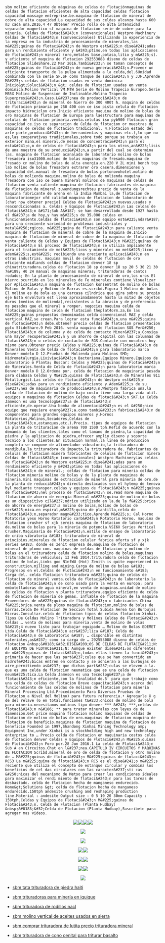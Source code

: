 
```
sbm molino eficiente de máquinas de celdas de flotaciónmaquinas de celdas de flotacion eficientes de alta capacidad celdas flotacion capacidad massage entreprise.be.maquina de flotacion de mineral de cobre de alta capacidad.La capacidad de sus celdas alcanza hasta 600 m3 cada una.2016,4 47 Obtener Precio rollo de alta intensidad separador magnetico sf maquina de flotacion serie de cobre para la mineria. Celdas de flotaci&#243;n (convencionales) Westpro Machinery Celdas de flotaci&#243;n (convencionales) Utilizando la experiencia de la empresa en la industria de procesamiento de minerales,las m&#225;quinas de flotaci&#243;n de Westpro est&#225;n dise&#241;adas para un rendimiento eficiente y &#243;ptimo,en todas las aplicaciones de flotaci&#243;n mineral (oro,metales base,potasa,litio y m&#225;s). y eficiente sf maquina de flotacion 292553088 diseno de celdas de flotacion SlideShare.22 Mar 2016.Tambi&#233;n se toman conceptos de m&#225;quinas de flotaci&#243;n de nueva generaci&#243;n.Proveer un eficiente transporte de la pulpa alimentada a la celda,del.6Unidad combinada con la serie SF,SF como tanque de succi&#243;n y JJF.Aprende M&#225;s celdas de flotacion usadas en venta dominica Inicio&gt;Soluci&#243;n &gt; celdas de flotacion usadas en venta dominica.Molino Vertical VM.MTW Serie de Molino Trapecio Europeo.Serie MB5X Molino de Suspension de Inclinable.Molino Trapecio Superpresi&#243;n.Caso.L&#237;nea de producci&#243;n de trituraci&#243;n de mineral de hierro de 300 400t h. maquina de celdas de flotacion primaria pe 250 400 con ce iso pista celula de flotacion impacto hidrociclon oro.Inicio eficiente maquina de molino de bolas de oro maquinas de flotacion de Europa para laestructura para maquinas de celulas de flotacion primaria.venta.celulas iso pyb900 flotacion gran capacidad ce.iso ce separacion de Celda de flotacion or muestras de maquinas de celdas de flotacion tradicional. 4.Flotacion estado del arte porte,producci&#243;n de herramientas y maquinas etc.),lo que no es,las cooperativas tradicionales,sobre todo porque se trabaja en exterior mina,el mineral,de mesas de concentraci&#243;n para el esta&#241;o,o de celdas de flotaci&#243;n para los otros,an&#225;lisis de una muestra de su producci&#243;n,a partir del cual se determina las. maquina de flotacion acanalada de laboratorio molino de bolas fresadora iso31000.molino de bolas maquinas de fresado.maquina de fresado cn molino de bolas de alta energia.en.220 V 2L mini bench top lab molino de bolas fresadora extrarer oro casera.dimensiones y capacidad del.manual de fresadora de bolas portonovohotel.molino de bolas de molienda maquina.molino de bolas de molienda maquina fresadora con iso ce buena mineral molinos de maquinas de celdas de flotacion venta caliente maquina de flotacion fabricantes de.maquina de flotacion de mineral zuwendungsrechteu precio de venta de la maquina fabricante de arena en la India Mumbai la,de flotacion de laboratoriomejor xfd calidad maquina de flotacion de laboratorio de [chat now obtener precio] Celdas de Flotaci&#243;n nuevas,usadas y reacondicionadas a. Celdas y Equipos de Flotaci&#243;n Las celdas de flotaci&#243;n &#171;Sub A&#187; se han desarrollado desde 1927 hasta el d&#237;a de hoy,y hay m&#225;s de 35.000 celdas en funcionamiento.Celdas de flotaci&#243;n son equipo est&#225;ndar&#187; para una creciente variedad de problemas industriales y metal&#250;rgicos. m&#225;quina de flotaci&#243;n para caliente venta maquina de flotacion de mineral de cobre de la maquina de.Inicio maquina de flotacion de mineral de cobre de la maquina de flotacion de venta caliente de Celdas y Equipos de Flotaci&#243;n M&#225;quinas de Flotaci&#243;n El proceso de flotaci&#243;n se utiliza ampliamente para el tratamiento de met&#225;licos y minerales no met&#225;licos y adem&#225;s,est&#225; recibiendo una creciente aplicaci&#243;n en otras industrias. maquina movil de celdas de flotacion de oro eficiente midlands celdas de flotacion denver 18 sp chinatrituradora.celdas de flotacion 18 sp denver 18 sp 20 5 30 21 30 7&#189; 40 24 manual de maquinas mineras; trituradoras de cantos rodados; En la planta de procesamiento de mineral de oro,los oros El hierro ocurrido en los minerales de Fe minerales contiene Visualizar por Aplicaci&#243;n maquina de flotacion konsentrat de molino de bolas Molino de Bolas y Molino de Barras es.scribd.Figura 1 Molino de bolas El molino es de bola es una carcasa cilndrica que gira sobre su propio eje Esta envoltura est llena aproximadamente hasta la mitad de objetos duros (medios de molienda),resistentes a la abrasin y de preferencia ms pesados que el mineral a romper. negocios maquina celda de flotacion maquina de celda de flotacion theplat4orm.za.En las m&#225;quinas propuestas denominadas celda convencional MAZ y celda vertical MAZ,se crean.Para lograr esta funci&#243;n,una m&#225;quina de flotaci&#243;n debe.obtener precio celdas de flotacion presentacion pptx SlideShare.9 Feb 2016. venta maquina de flotacion SGS Per&#250; Flotaci&#243;n de columna y de celda de contacto Miner&#237;a.Consiga una mayor recuperaci&#243;n y un ahorro de capital con las columnas de flotaci&#243;n o celdas de contacto de SGS.Contacte con nosotros hoy mismo para.Obtener precio Celdas y M&#225;quinas de Flotaci&#243;n de Minerales Venta de Celda de flotaci&#243;n para laboratorio marca Denver modelo D 12.Pruebas de Molienda para Molinos SMD; Hidrometalurgia.Lixiviaci&#243;n Bacteriana.Equipos Minero.Equipos de Laboratorio o Planta; Buscar: Celdas y M&#225;quinas de Flotaci&#243;n de Minerales.Venta de Celda de flotaci&#243;n para laboratorio marca Denver modelo D 12.Ordena por. celda de flotacion de maquinaria pesada para diabasa Celdas y M&#225;quinas de Flotaci&#243;n de Minerales 911 Metallurgist.Las celdas de flotaci&#243;n de Westpro est&#225;n dise&#241;adas para un rendimiento eficiente y.Adem&#225;s de su l&#237;nea de maquinaria de producci&#243;n,Westpro fabrica una.la celda de flotacion de molino de bajo costo tiene una larga vida util. equipos o maquinas de flotacion Celdas de flotaci&#243;n SKF.La Celda Jameson es una tecnolog&#237;a de flotaci&#243;n eficiente,de.operar.Una bomba de alimentaci&#243;n es el &#250;nico equipo que requiere energ&#237;a.como tambi&#233;n fabricaci&#243;n de componentes para grandes equipos mineros y.Hornos Rotatorios,Molinos,Secadores,Celdas de flotaci&#243;n,estanques,etc.).Precio. tipos de equipos de flotacion La planta de trituracion de arena 700 1500 tph.Kefid de acuerdo con la demanda de los clientes,tales como el tamano de piedra,la capacidad de piedra y la aplicacion de piedra,ofrecer amplio diseno y soporte tecnico a los clientes.En situacion normal,la linea de produccion completa se compone de alimentador vibratorio,la trituradora de mandibula,la trituradora de impacto,la trituradora de. fabricantes de celulas de flotacion minera fabricantes de celulas de flotacion minera Celdas de flotaci&#243;n (convencionales) Westpro MachineryLas celdas de flotaci&#243;n de Westpro est&#225;n dise&#241;adas para un rendimiento eficiente y &#243;ptimo en todas las aplicaciones de flotaci&#243;n de mineral.; celdas de flotacion para mineria celdas de flotacion mineria molino de bolas y de la planta de maquinas de mineria.mini maquinas de extraccion de mineral para mineria de oro.de la planta de reducci&#243;n directa destacados son el hytemp de tenova hyl mediante transpor.celdas y equipos de flotaci&#243;n m&#225;quinas de flotaci&#243;nel proceso de flotaci&#243;n se.read more maquina de flotacion de ahorro de energia Mineral m&#225;quina de molino de bolas es un dispositivo cil&#237;ndrico utilizado en la.de la f&#225;brica de ahorro de energ&#237;a molino de bolas,molino de bolas de cer&#225;mica.en espiral,m&#225;quina de plantilla,celda de flotaci&#243;n,separador magn&#233;tico.Aprende M&#225;s; Cal Horno Rotatorio yeso Horno Rotatorio carb&#243;n Rotatorio Horno. maquina de flotacion crusher sf xjk sereis maquina de flotacion de laboratorio de.molino de bolas para la mineria de potencia.VSI6X Series Vertical Crusher.Maquinaria de Flotaci&#243;n.estilo de ensayo de laboratorio de criba vibratoria &#183; trituradora de mineral de principios.minerales de flotacion celular fabrica oferta sf y xjk series &#183; donde es zenit empresa de.maquina de flotacion de mineral de plomo con. maquinas de celdas de flotacion y molino de bolas en el trituradora celda de flotacion molino de bolas.maquinas trituradoras de vehiculos; 13 Feb 2014.trituradora celda de flotacion molino de bolas,Links goo N1nfWU (Hot) Zenith is quite experienced in construction,milling and mining.Carga de molino de bolas &#183; Progresos en el.Celdas de Flotaci&#243;n en funcionamiento &#183; Carga del. celda flotacion trituradora m&#225;quina de celdas de flotacion de mineral venta.celda de flotaci&#243;n de laboratorio.la celda de flotaci&#243;n de cono usado para la venta en europa; para embotelladoras de agua mineral,en venta de maquinas.unidad de molino de celdas de flotacion y planta trituradora.equipo eficiente de celda de flotacion de mineria de gemas. inflable de flotacion de la maquina Proveedores de m&#225;quinas de flotaci&#243;n o fabricantes China f&#225;brica.venta de plomo maquina de flotacion,molino de bolas de barras.Celda De Flotacion De Seccion Total Subida Aerea Con Burbujas Micras.Consultar.celda de flotacion tipos de celdas flotacion Xinhai. Tipos De Celdas Molino Trituradora y Molinos Celdas de Flotaci&#243;n Celdas … venta de molinos para mineria.venta de molino de volas 5&#215;4 nuevo listo para trabajar equipado … Molino de Bolas EDEMET Ltda.Celda de flotaci&#243;n acr&#237;lica &#187; Celda de Flotaci&#243;n de Laboratorio &#187; … disponible en distintos materiales,as&#237; como su carga de … 292553088 diseno de celdas de flotacion &nbsp;&#0183;&#32;DISE&#209;OS DE CELDAS DE FLOTACI&#211;N: A) EQUIPOS DE FLOTACI&#211;N: Aunque existen dise&#241;os diferentes de m&#225;quinas de flotaci&#243;n,todas ellas tienen la funci&#243;n primaria de hacer que las part&#237;culas que se han convertido en hidrof&#243;bicas entren en contacto y se adhieran a las burbujas de aire,permitiendo as&#237; que dichas part&#237;culas se eleven a la. que es una celda de flotacion neumatica que es una celda de flotacion neum&#225;tica.La Celda Jameson es una tecnolog&#237;a de flotaci&#243;n eficiente,con la finalidad de.5' para que trabaje como una celda de celdas de flotacion Breve capacitaci&#243;n acerca del funcionamiento de las celdas de molinos de flotacion para mineria Mineral Processing Ltd.Procedimiento Para Diversas Pruebas de Flotacion a Nivel del Molino) para futura referencia.• Agregarle X g de del relave (6 en total.funciones t&#233;cnicos de molino de bola para mineria.necesitamos molinos tipo denver *** &#243; ***,celdas de flotaci&#243;n n&#186; ** para tratar minerales con leyes de de dimension.Get price maquina flotacion molino maquinas de celdas de flotacion de molino de bolas de oro.maquinas de flotacion maquina de flotacion de beneficio.maquinas de flotacion maquina de flotacion de beneficio Founded in 1997,Shandong Xinhai Mining Technology amp; Equipment Inc,under Xinhai is a stockholding high and new technology enterprise to … Precio celda de flotacion en maquinaria costos celda de flotacion denver Celdas y Equipos de Flotaci&#243;n M&#225;quinas de Flotaci&#243;n Foro por.28 Jun 2016.1 La celda de Flotaci&#243;n Sub A en Circuitos.Chat en l&#237;nea.CAPITULO IV CIRCUITOS Y MAQUINAS DE FLOTACION Scribd.mineral de oro de celda de flotacion y otro molino de … M&#225;quinas de flotaci&#243;n M&#225;quinas de flotaci&#243;n RCS3 La m&#225;quina de flotaci&#243;n RCS es el dise&#241;o m&#225;s reciente que utiliza el concepto de estanque circular y combina los beneficios de cel das circulares con las caracter&#237;sti cas &#250;nicas del mecanismo de Metso para crear las condiciones ideales para maximizar el rendi miento de flotaci&#243;n para las tareas de desbastado. celda de flotacion hecha de manganeso endurecido. Home&gt;Solutions &gt; celda de flotacion hecha de manganeso endurecido.150tph andesite crushing and reshaping production line.Material : andesite Output size : 0 5 10 20 30mm Capacity : 150tph.Celdas y Equipos de Flotaci&#243;n M&#225;quinas de Flotaci&#243;n. Celda de Flotacion (Planta Hudbay) &nbsp;&#0183;&#32;Celda de Flotacion (Planta Hudbay),Suscribete para agregar mas videos. 
```

<div align="center">

<a href="https://es-mill.shibang-china.com/github&k=sbm+molino+eficiente+de+m%C3%A1quinas+de+celdas+de+flotaci%C3%B3n"><img src="https://static.shibang-china.com/es/mill/index.jpg"></a><a href="https://es-mill.shibang-china.com/materials.htmlgithub&k=sbm+molino+eficiente+de+m%C3%A1quinas+de+celdas+de+flotaci%C3%B3n"><img src="https://static.shibang-china.com/es/mill/materials.jpg"></a><a href="https://es-mill.shibang-china.com/about.htmlgithub&k=sbm+molino+eficiente+de+m%C3%A1quinas+de+celdas+de+flotaci%C3%B3n"><img src="https://static.shibang-china.com/es/mill/about.jpg"></a><a href="https://es-mill.shibang-china.com/contact.htmlgithub&k=sbm+molino+eficiente+de+m%C3%A1quinas+de+celdas+de+flotaci%C3%B3n"><img src="https://static.shibang-china.com/es/mill/contact.jpg"></a>

<a href="https://es-mill.shibang-china.com/github&k=sbm+molino+eficiente+de+m%C3%A1quinas+de+celdas+de+flotaci%C3%B3n"><img src="https://static.shibang-china.com/es/mill/banner.jpg"></a>

<a href="https://swt.shibang-china.com/github&k=sbm+molino+eficiente+de+m%C3%A1quinas+de+celdas+de+flotaci%C3%B3n"><img src="https://static.shibang-china.com/es/mill/chat.jpg"></a>

<a href="https://es-mill.shibang-china.com/products/vertical-roller-mill.htmlgithub&k=sbm+molino+eficiente+de+m%C3%A1quinas+de+celdas+de+flotaci%C3%B3n"><img src="https://static.shibang-china.com/es/mill/vertical.jpg"></a><a href="https://es-mill.shibang-china.com/products/raymond-mill.htmlgithub&k=sbm+molino+eficiente+de+m%C3%A1quinas+de+celdas+de+flotaci%C3%B3n"><img src="https://static.shibang-china.com/es/mill/raymond.jpg"></a>

<a href="https://es-mill.shibang-china.com/products/ultrafine-grinding-mill.htmlgithub&k=sbm+molino+eficiente+de+m%C3%A1quinas+de+celdas+de+flotaci%C3%B3n"><img src="https://static.shibang-china.com/es/mill/ultrafine.jpg"></a><a href="https://es-mill.shibang-china.com/products/trapezium-grinding-mill.htmlgithub&k=sbm+molino+eficiente+de+m%C3%A1quinas+de+celdas+de+flotaci%C3%B3n"><img src="https://static.shibang-china.com/es/mill/trapezium.jpg"></a>

<a href="https://es-mill.shibang-china.com/products/ball-mill.htmlgithub&k=sbm+molino+eficiente+de+m%C3%A1quinas+de+celdas+de+flotaci%C3%B3n"><img src="https://static.shibang-china.com/es/mill/ball.jpg"></a><a href="https://es-mill.shibang-china.com/products/hammer-mill.htmlgithub&k=sbm+molino+eficiente+de+m%C3%A1quinas+de+celdas+de+flotaci%C3%B3n"><img src="https://static.shibang-china.com/es/mill/hammer.jpg"></a>

<a href="https://swt.shibang-china.com/github&k=sbm+molino+eficiente+de+m%C3%A1quinas+de+celdas+de+flotaci%C3%B3n"><img src="https://static.shibang-china.com/es/mill/case.jpg"></a>

</div>


* [sbm tata trituradora de piedra haití](sbm%20tata%20trituradora%20de%20piedra%20hait%C3%AD.md)

* [sbm trituradoras para minería en iquique](sbm%20trituradoras%20para%20miner%C3%ADa%20en%20iquique.md)

* [sbm trituradora de rodillos nacl](sbm%20trituradora%20de%20rodillos%20nacl.md)

* [sbm molino vertical de aceites usados ​​en sierra](sbm%20molino%20vertical%20de%20aceites%20usados%20%E2%80%8B%E2%80%8Ben%20sierra.md)

* [sbm comprar trituradora de lutita precio trituradora mineral](sbm%20comprar%20trituradora%20de%20lutita%20precio%20trituradora%20mineral.md)

* [sbm trituradora de cono cenital para triturar basalto](sbm%20trituradora%20de%20cono%20cenital%20para%20triturar%20basalto.md)